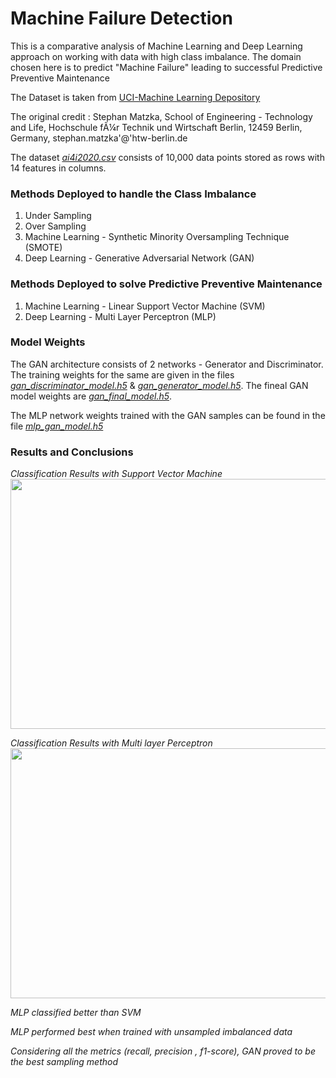 # Machine Failure Detection
This is a comparative analysis of Machine Learning and Deep Learning approach on working with data with high class imbalance.  The domain chosen here is to predict "Machine Failure" leading to successful Predictive Preventive Maintenance

The Dataset is taken from [UCI-Machine Learning Depository](https://archive.ics.uci.edu/ml/datasets/AI4I+2020+Predictive+Maintenance+Dataset#)

The original credit : Stephan Matzka, School of Engineering - Technology and Life, Hochschule fÃ¼r Technik und Wirtschaft Berlin, 12459 Berlin, Germany, stephan.matzka'@'htw-berlin.de

The dataset [*ai4i2020.csv*](https://github.com/arkasingh/MachFailure/blob/main/ai4i2020.csv) consists of 10,000 data points stored as rows with 14 features in columns.

### Methods Deployed to handle the Class Imbalance

1. Under Sampling
2. Over Sampling
3. Machine Learning - Synthetic Minority Oversampling Technique (SMOTE)
4. Deep Learning - Generative Adversarial Network (GAN)

### Methods Deployed to solve Predictive Preventive Maintenance

1. Machine Learning - Linear Support Vector Machine (SVM)
2. Deep Learning - Multi Layer Perceptron (MLP)

### Model Weights

The GAN architecture consists of 2 networks - Generator and Discriminator. The training weights for the same are given in the files [*gan_discriminator_model.h5*](https://github.com/arkasingh/MachFailure/blob/main/gan_discriminator_model.h5) & [*gan_generator_model.h5*](https://github.com/arkasingh/MachFailure/blob/main/gan_generator_model.h5). The fineal GAN model weights are [*gan_final_model.h5*](https://github.com/arkasingh/MachFailure/blob/main/gan_final_model.h5).

The MLP network weights trained with the GAN samples can be found in the file [*mlp_gan_model.h5*](https://github.com/arkasingh/MachFailure/blob/main/mlp_gan_model.h5)

### Results and Conclusions
*Classification Results with Support Vector Machine*
<img src="https://user-images.githubusercontent.com/110922376/210345760-607b4406-5e47-4449-a334-8afa953fd440.png" width="600" height="400">

*Classification Results with Multi layer Perceptron*
<img src="https://user-images.githubusercontent.com/110922376/210345899-5bab1752-23ad-4105-b2d7-ecc525110bca.png" width="600" height="400">


*MLP classified better than SVM*

*MLP performed best when trained with unsampled imbalanced data*

*Considering all the metrics (recall, precision , f1-score), GAN proved to be the best sampling method*
